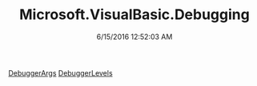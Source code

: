 ﻿---
title: Microsoft.VisualBasic.Debugging
date: 6/15/2016 12:52:03 AM
---

[DebuggerArgs](T-Microsoft.VisualBasic.Debugging.DebuggerArgs.html)
[DebuggerLevels](T-Microsoft.VisualBasic.Debugging.DebuggerLevels.html)
